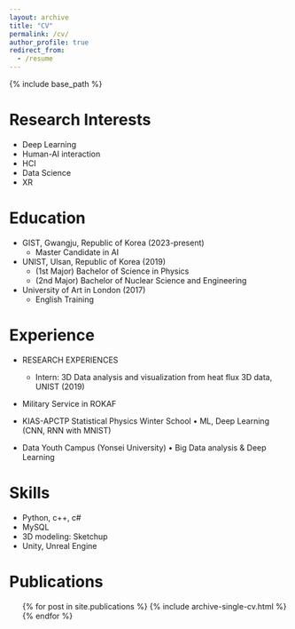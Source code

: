 ```yaml
---
layout: archive
title: "CV"
permalink: /cv/
author_profile: true
redirect_from:
  - /resume
---
```


{% include base_path %}

Research Interests
======
* Deep Learning
* Human-AI interaction
* HCI
* Data Science
* XR

Education
======
* GIST, Gwangju, Republic of Korea (2023-present)
  * Master Candidate in AI  
* UNIST, Ulsan, Republic of Korea (2019) 
  * (1st Major) Bachelor of Science in Physics
  * (2nd Major) Bachelor of Nuclear Science and Engineering
* University of Art in London (2017)
  * English Training

Experience
======
* RESEARCH EXPERIENCES
  * Intern: 3D Data analysis and visualization from heat flux 3D data, UNIST (2019) 


* Military Service in ROKAF
* KIAS-APCTP Statistical Physics Winter School
• ML, Deep Learning (CNN, RNN with MNIST)

* Data Youth Campus (Yonsei University)
• Big Data analysis & Deep Learning

Skills
======
* Python, c++, c# 
* MySQL
* 3D modeling: Sketchup
* Unity, Unreal Engine


Publications
======
  <ul>{% for post in site.publications %}
    {% include archive-single-cv.html %}
  {% endfor %}</ul>
  


